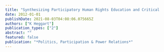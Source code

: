 ```yaml
---
title: "Synthesizing Participatory Human Rights Education and Critical Consciousness in Australian Schools"
date: 2012-01-01
publishDate: 2021-08-03T04:08:06.075665Z
authors: ["K Heggart"]
publication_types: ["2"]
abstract: ""
featured: false
publication: "*Politics, Participation & Power Relations*"
---
```


